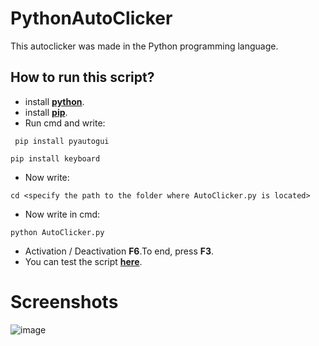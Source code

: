 # PythonAutoClicker

This autoclicker was made in the Python programming language.

## How to run this script?

* install **[python](https://www.python.org/)**.
* install **[pip](https://pip.pypa.io/en/stable/installing/)**.
* Run cmd and write: 

` pip install pyautogui`

`pip install keyboard`

* Now write: 

`cd <specify the path to the folder where AutoClicker.py is located>`

* Now write in cmd:

`python AutoClicker.py`

* Activation / Deactivation **F6**.To end, press **F3**.
* You can test the script **[here](https://orteil.dashnet.org/cookieclicker/)**.

# Screenshots

![image](https://i.imgur.com/3kj1YuM.png)

